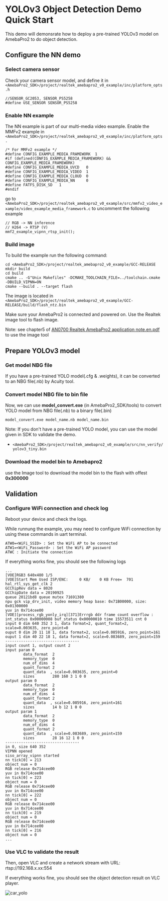 # YOLOv3 Object Detection Demo Quick Start

This demo will demonsrate how to deploy a pre-trained YOLOv3 model on AmebaPro2 to do object detection.

## Configure the NN demo

### Select camera sensor 

Check your camera sensor model, and define it in `<AmebaPro2_SDK>/project/realtek_amebapro2_v0_example/inc/platform_opts.h`

```
//SENSOR_GC2053, SENSOR_PS5258
#define USE_SENSOR SENSOR_PS5258
```

### Enable NN example

The NN example is part of our multi-media video example. Enable the MMFv2 example in `<AmebaPro2_SDK>/project/realtek_amebapro2_v0_example/inc/platform_opts.`
```
/* For MMFv2 example */
#define CONFIG_EXAMPLE_MEDIA_FRAMEWORK  1
#if (defined(CONFIG_EXAMPLE_MEDIA_FRAMEWORK) && CONFIG_EXAMPLE_MEDIA_FRAMEWORK)
#define CONFIG_EXAMPLE_MEDIA_UVCD   0
#define CONFIG_EXAMPLE_MEDIA_VIDEO  1
#define CONFIG_EXAMPLE_MEDIA_CLOUD  0
#define CONFIG_EXAMPLE_MEDIA_NN     0
#define FATFS_DISK_SD 	1
#endif
```
go to `<AmebaPro2_SDK>/project/realtek_amebapro2_v0_example/src/mmfv2_video_example/video_example_media_framework.c` to uncomment the following example
```
// RGB -> NN inference
// H264 -> RTSP (V)
mmf2_example_vipnn_rtsp_init();
```

### Build image

To build the example run the following command:
```
cd <AmebaPro2_SDK>/project/realtek_amebapro2_v0_example/GCC-RELEASE
mkdir build
cd build
cmake .. -G"Unix Makefiles" -DCMAKE_TOOLCHAIN_FILE=../toolchain.cmake -DBUILD_VIPNN=ON
cmake --build . --target flash
```
The image is located in `<AmebaPro2_SDK>/project/realtek_amebapro2_v0_example/GCC-RELEASE/build/flash_ntz.bin`

Make sure your AmebaPro2 is connected and powered on. Use the Realtek image tool to flash image.

Note: see chapter5 of  [AN0700 Realtek AmebaPro2 application note.en.pdf](https://github.com/HungTseLee/AmebaPro2_SDK/blob/main/doc/AN0700%20Realtek%20AmebaPro2%20application%20note.en.pdf) to use the image tool

## Prepare YOLOv3 model

### Get model NBG file

If you have a pre-trained YOLO model(.cfg & .weights), it can be converted to an NBG file(.nb) by Acuity tool.

### Convert model NBG file to bin file

Now, we can use **model_convert.exe** (in AmebaPro2_SDK/tools) to convert YOLO model from NBG file(.nb) to a binary file(.bin)

```
model_convert.exe model_name.nb model_name.bin
```

Note: If you don't have a pre-trained YOLO model, you can use the model given in SDK to validate the demo.
- `<AmebaPro2_SDK>/project/realtek_amebapro2_v0_example/src/nn_verify/yolov3_tiny.bin`

### Download the model bin to Amebapro2

use the Image tool to download the model bin to the flash with offest **0x300000**

## Validation

### Configure WiFi connection and check log

Reboot your device and check the logs.

While runnung the example, you may need to configure WiFi connection by using these commands in uart terminal.

```
ATW0=<WiFi_SSID> : Set the WiFi AP to be connected
ATW1=<WiFi_Password> : Set the WiFi AP password
ATWC : Initiate the connection
```

If everything works fine, you should see the following logs

```
...
[VOE]RGB3 640x480 1/5
[VOE]Start Mem Used ISP/ENC:     0 KB/    0 KB Free=  701
hal_rtl_sys_get_clk 2
GCChipRev data = 8020
GCChipDate data = 20190925
queue 20121bd8 queue mutex 71691380
npu gck vip_drv_init, video memory heap base: 0x71B00000, size: 0x01300000
yuv in 0x714cee00
[VOE][process_rgb_yonly_irq][371]Errrgb ddr frame count overflow : int_status 0x00000008 buf_status 0x00000010 time 15573511 cnt 0
input 0 dim 640 352 3 1, data format=2, quant_format=2, scale=0.003635, zero_point=0
ouput 0 dim 20 11 18 1, data format=2, scale=0.085916, zero_point=161
ouput 1 dim 40 22 18 1, data format=2, scale=0.083689, zero_point=159
---------------------------------
input count 1, output count 2
input param 0
        data_format  2
        memory_type  0
        num_of_dims  4
        quant_format 2
        quant_data  , scale=0.003635, zero_point=0
        sizes        280 160 3 1 0 0
output param 0
        data_format  2
        memory_type  0
        num_of_dims  4
        quant_format 2
        quant_data  , scale=0.085916, zero_point=161
        sizes        14 b 12 1 0 0
output param 1
        data_format  2
        memory_type  0
        num_of_dims  4
        quant_format 2
        quant_data  , scale=0.083689, zero_point=159
        sizes        28 16 12 1 0 0
---------------------------------
in 0, size 640 352
VIPNN opened
siso_array_vipnn started
nn tick[0] = 213
object num = 0
RGB release 0x714cee00
yuv in 0x714cee00
nn tick[0] = 223
object num = 0
RGB release 0x714cee00
yuv in 0x714cee00
nn tick[0] = 222
object num = 0
RGB release 0x714cee00
yuv in 0x714cee00
nn tick[0] = 219
object num = 0
RGB release 0x714cee00
yuv in 0x714cee00
nn tick[0] = 216
object num = 0
...

```

### Use VLC to validate the result

Then, open VLC and create a network stream with URL: rtsp://192.168.x.xx:554

If everything works fine, you should see the object detection result on VLC player.

![car_yolo](https://user-images.githubusercontent.com/56305789/136002827-1317982e-cec6-4e30-9aa7-45e4ad873407.JPG)


